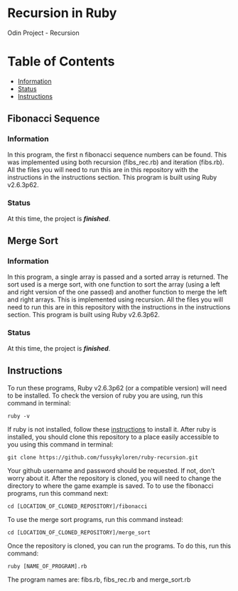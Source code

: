 # Recursion in Ruby
Odin Project - Recursion
# Table of Contents
- [Information](https://github.com/fussykyloren/ruby-hangman#information)
- [Status](https://github.com/fussykyloren/ruby-hangman#status)
- [Instructions](https://github.com/fussykyloren/ruby-hangman#instructions)
## Fibonacci Sequence
### Information
In this program, the first n fibonacci sequence numbers can be found. This was implemented using both recursion (fibs_rec.rb) and iteration (fibs.rb). All the files you will need to run this are in this repository with the instructions in the instructions section. This program is built using Ruby v2.6.3p62.
### Status
At this time, the project is __*finished*__.
## Merge Sort
### Information
In this program, a single array is passed and a sorted array is returned. The sort used is a merge sort, with one function to sort the array (using a left and right version of the one passed) and another function to merge the left and right arrays. This is implemented using recursion. All the files you will need to run this are in this repository with the instructions in the instructions section. This program is built using Ruby v2.6.3p62.
### Status
At this time, the project is __*finished*__.
## Instructions
To run these programs, Ruby v2.6.3p62 (or a compatible version) will need to be installed. To check the version of ruby you are using, run this command in terminal:
```
ruby -v
```
If ruby is not installed, follow these [instructions](https://www.ruby-lang.org/en/documentation/installation/) to install it.
After ruby is installed, you should clone this repository to a place easily accessible to you using this command in terminal:
```
git clone https://github.com/fussykyloren/ruby-recursion.git
```
Your github username and password should be requested. If not, don't worry about it.
After the repository is cloned, you will need to change the directory to where the game example is saved. To to use the fibonacci programs, run this command next:
```
cd [LOCATION_OF_CLONED_REPOSITORY]/fibonacci
```
To use the merge sort programs, run this command instead:
```
cd [LOCATION_OF_CLONED_REPOSITORY]/merge_sort
```
Once the repository is cloned, you can run the programs. To do this, run this command:
```
ruby [NAME_OF_PROGRAM].rb
```
The program names are: fibs.rb, fibs_rec.rb and merge_sort.rb
